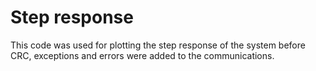 # Step response

This code was used for plotting the step response of the system before CRC, exceptions and errors were added to the communications.
